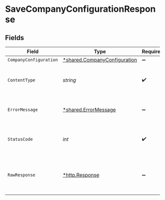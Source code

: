 # SaveCompanyConfigurationResponse


## Fields

| Field                                                                       | Type                                                                        | Required                                                                    | Description                                                                 |
| --------------------------------------------------------------------------- | --------------------------------------------------------------------------- | --------------------------------------------------------------------------- | --------------------------------------------------------------------------- |
| `CompanyConfiguration`                                                      | [*shared.CompanyConfiguration](../../models/shared/companyconfiguration.md) | :heavy_minus_sign:                                                          | Success                                                                     |
| `ContentType`                                                               | *string*                                                                    | :heavy_check_mark:                                                          | HTTP response content type for this operation                               |
| `ErrorMessage`                                                              | [*shared.ErrorMessage](../../models/shared/errormessage.md)                 | :heavy_minus_sign:                                                          | The request made is not valid.                                              |
| `StatusCode`                                                                | *int*                                                                       | :heavy_check_mark:                                                          | HTTP response status code for this operation                                |
| `RawResponse`                                                               | [*http.Response](https://pkg.go.dev/net/http#Response)                      | :heavy_minus_sign:                                                          | Raw HTTP response; suitable for custom response parsing                     |